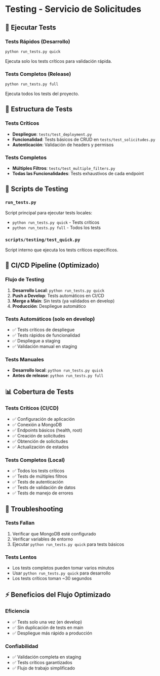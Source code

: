 # Testing - Servicio de Solicitudes

## 🚀 Ejecutar Tests

### Tests Rápidos (Desarrollo)
```bash
python run_tests.py quick
```
Ejecuta solo los tests críticos para validación rápida.

### Tests Completos (Release)
```bash
python run_tests.py full
```
Ejecuta todos los tests del proyecto.

## 📁 Estructura de Tests

### Tests Críticos
- **Despliegue**: `tests/test_deployment.py`
- **Funcionalidad**: Tests básicos de CRUD en `tests/test_solicitudes.py`
- **Autenticación**: Validación de headers y permisos

### Tests Completos
- **Múltiples Filtros**: `tests/test_multiple_filters.py`
- **Todas las Funcionalidades**: Tests exhaustivos de cada endpoint

## 🧪 Scripts de Testing

### `run_tests.py`
Script principal para ejecutar tests locales:
- `python run_tests.py quick` - Tests críticos
- `python run_tests.py full` - Todos los tests

### `scripts/testing/test_quick.py`
Script interno que ejecuta los tests críticos específicos.

## 🔧 CI/CD Pipeline (Optimizado)

### Flujo de Testing
1. **Desarrollo Local**: `python run_tests.py quick`
2. **Push a Develop**: Tests automáticos en CI/CD
3. **Merge a Main**: Sin tests (ya validados en develop)
4. **Producción**: Despliegue automático

### Tests Automáticos (solo en develop)
- ✅ Tests críticos de despliegue
- ✅ Tests rápidos de funcionalidad
- ✅ Despliegue a staging
- ✅ Validación manual en staging

### Tests Manuales
- **Desarrollo local**: `python run_tests.py quick`
- **Antes de release**: `python run_tests.py full`

## 📊 Cobertura de Tests

### Tests Críticos (CI/CD)
- ✅ Configuración de aplicación
- ✅ Conexión a MongoDB
- ✅ Endpoints básicos (health, root)
- ✅ Creación de solicitudes
- ✅ Obtención de solicitudes
- ✅ Actualización de estados

### Tests Completos (Local)
- ✅ Todos los tests críticos
- ✅ Tests de múltiples filtros
- ✅ Tests de autenticación
- ✅ Tests de validación de datos
- ✅ Tests de manejo de errores

## 🚨 Troubleshooting

### Tests Fallan
1. Verificar que MongoDB esté configurado
2. Verificar variables de entorno
3. Ejecutar `python run_tests.py quick` para tests básicos

### Tests Lentos
- Los tests completos pueden tomar varios minutos
- Usar `python run_tests.py quick` para desarrollo
- Los tests críticos toman ~30 segundos

## ⚡ Beneficios del Flujo Optimizado

### Eficiencia
- ✅ Tests solo una vez (en develop)
- ✅ Sin duplicación de tests en main
- ✅ Despliegue más rápido a producción

### Confiabilidad
- ✅ Validación completa en staging
- ✅ Tests críticos garantizados
- ✅ Flujo de trabajo simplificado 